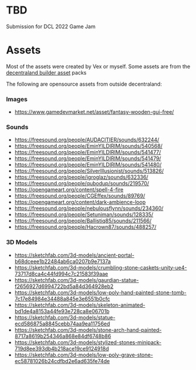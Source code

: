 # TBD

Submission for DCL 2022 Game Jam

# Assets

Most of the assets were created by Vex or myself. Some assets are from the
[decentraland builder asset](https://github.com/decentraland/builder-assets/tree/master/assets)
packs

The following are opensource assets from outside decentraland:

### Images
 - https://www.gamedevmarket.net/asset/fantasy-wooden-gui-free/

### Sounds
 - https://freesound.org/people/AUDACITIER/sounds/632244/
 - https://freesound.org/people/EminYILDIRIM/sounds/540568/
 - https://freesound.org/people/EminYILDIRIM/sounds/541477/
 - https://freesound.org/people/EminYILDIRIM/sounds/541479/
 - https://freesound.org/people/EminYILDIRIM/sounds/541480/
 - https://freesound.org/people/SilverIllusionist/sounds/513826/
 - https://freesound.org/people/igroglaz/sounds/632336/
 - https://freesound.org/people/qubodup/sounds/219570/
 - https://opengameart.org/content/spell-4-fire
 - https://freesound.org/people/CGEffex/sounds/89769/
 - https://opengameart.org/content/dark-ambience-loop
 - https://freesound.org/people/nebulousflynn/sounds/234360/
 - https://freesound.org/people/Setuniman/sounds/128335/
 - https://freesound.org/people/Ballistiq85/sounds/211566/
 - https://freesound.org/people/Hacrown87/sounds/488257/

### 3D Models
 - https://sketchfab.com/3d-models/ancient-portal-b68dceee1b22484ab6ca0207b9e7137a
 - https://sketchfab.com/3d-models/crumbling-stone-caskets-unity-ue4-73717d8ca4c44fd994c7c21583f39aae
 - https://sketchfab.com/3d-models/gaurdian-statue-f2656927d6994722bd5a84d364928eb2
 - https://sketchfab.com/3d-models/low-poly-hand-painted-stone-tomb-7c17e84984e34488a845e3e6551b0cfc
 - https://sketchfab.com/3d-models/skeleton-animated-bd1de4a8153a44fe93e728ca8e06701b
 - https://sketchfab.com/3d-models/statue-ecd586875a8845cebb74aa9ea11756ed
 - https://sketchfab.com/3d-models/stone-arch-hand-painted-8717a8619b254346a868e84df6748b86
 - https://sketchfab.com/3d-models/stylized-stones-minipack-719d8ee393db4b218ace19ce9124918d
 - https://sketchfab.com/3d-models/low-poly-grave-stone-ec58781026b24cdfbd2e6ad635fe74de
